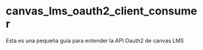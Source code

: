 # canvas_lms_oauth2_client_consumer
Esta es una pequeña guía para entender la API Oauth2 de canvas LMS
